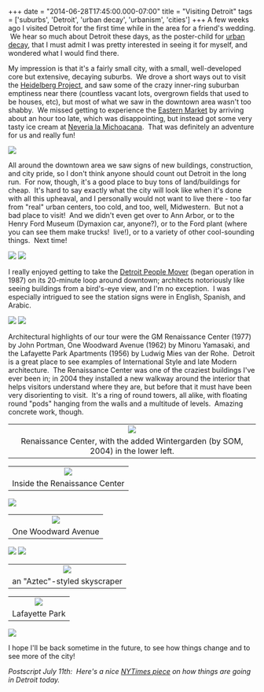 +++
date = "2014-06-28T17:45:00.000-07:00"
title = "Visiting Detroit"
tags = ['suburbs', 'Detroit', 'urban decay', 'urbanism', 'cities']
+++
A few weeks ago I visited Detroit for the first time while in the area for a friend's wedding.  We hear so much about Detroit these days, as the poster-child for [urban decay](http://en.wikipedia.org/wiki/Decline_of_Detroit), that I must admit I was pretty interested in seeing it for myself, and wondered what I would find there.

My impression is that it's a fairly small city, with a small, well-developed core but extensive, decaying suburbs.  We drove a short ways out to visit the [Heidelberg Project](http://www.heidelberg.org/), and saw some of the crazy inner-ring suburban emptiness near there (countless vacant lots, overgrown fields that used to be houses, etc), but most of what we saw in the downtown area wasn't too shabby.  We missed getting to experience the [Eastern Market](http://www.detroiteasternmarket.com/) by arriving about an hour too late, which was disappointing, but instead got some very tasty ice cream at [Neveria la Michoacana](http://www.yelp.com/biz/never%C3%ADa-la-michoacana-detroit-2).  That was definitely an adventure for us and really fun!

<img src="http://2.bp.blogspot.com/-ACaVWYngYZw/U69daqm8IyI/AAAAAAAADmM/WbbIwUu1yUo/s1600/IMG_0588.jpg"/>

All around the downtown area we saw signs of new buildings, construction, and city pride, so I don't think anyone should count out Detroit in the long run.  For now, though, it's a good place to buy tons of land/buildings for cheap.  It's hard to say exactly what the city will look like when it's done with all this upheaval, and I personally would not want to live there - too far from "real" urban centers, too cold, and too, well, Midwestern.  But not a bad place to visit!  And we didn't even get over to Ann Arbor, or to the Henry Ford Museum (Dymaxion car, anyone?), or to the Ford plant (where you can see them make trucks!  live!), or to a variety of other cool-sounding things.  Next time!

<img src="http://3.bp.blogspot.com/-76yQC81rUvc/U69dIu8-Z4I/AAAAAAAADkk/KBC9BFY1_rE/s1600/IMG_0513.jpg"/>

<img src="http://4.bp.blogspot.com/-s1AWpuw7TTs/U69dJwaHNfI/AAAAAAAADks/Y6yaqh8W1qk/s1600/IMG_0515.jpg"/>

I really enjoyed getting to take the [Detroit People Mover](http://en.wikipedia.org/wiki/Detroit_People_Mover) (began operation in 1987) on its 20-minute loop around downtown; architects notoriously like seeing buildings from a bird's-eye view, and I'm no exception.  I was especially intrigued to see the station signs were in English, Spanish, and Arabic.

<img src="http://4.bp.blogspot.com/-qP7diWxZkOY/U69dLUJbgiI/AAAAAAAADk0/TYdnO6T2R7A/s1600/IMG_0518.jpg"/>

<img src="http://4.bp.blogspot.com/-NLLMldtJxs4/U69dMp1Q3MI/AAAAAAAADk8/9CFbXXvXqyw/s1600/IMG_0530.jpg"/>

Architectural highlights of our tour were the GM Renaissance Center (1977) by John Portman, One Woodward Avenue (1962) by Minoru Yamasaki, and the Lafayette Park Apartments (1956) by Ludwig Mies van der Rohe.  Detroit is a great place to see examples of International Style and late Modern architecture.  The Renaissance Center was one of the craziest buildings I've ever been in; in 2004 they installed a new walkway around the interior that helps visitors understand where they are, but before that it must have been very disorienting to visit.  It's a ring of round towers, all alike, with floating round "pods" hanging from the walls and a multitude of levels.  Amazing concrete work, though.

<table align="center" cellpadding="0" cellspacing="0" class="tr-caption-container" style="margin-left: auto; margin-right: auto; text-align: center;"><tbody><tr><td style="text-align: center;"><img src="http://2.bp.blogspot.com/-_evcnhlNbcw/U69dTrBB4TI/AAAAAAAADlk/-04RID4hQhw/s1600/IMG_0550.jpg"/></td></tr><tr><td class="tr-caption" style="text-align: center;">Renaissance Center, with the added Wintergarden (by SOM, 2004) in the lower left.</td></tr></tbody></table><table align="center" cellpadding="0" cellspacing="0" class="tr-caption-container" style="margin-left: auto; margin-right: auto; text-align: center;"><tbody><tr><td style="text-align: center;"><img src="http://2.bp.blogspot.com/-UnHxNwNJNZY/U69dN1Cd-UI/AAAAAAAADlE/YmspXdQSnNE/s1600/IMG_0533.jpg"/></td></tr><tr><td class="tr-caption" style="text-align: center;">Inside the Renaissance Center</td></tr></tbody></table><img src="http://4.bp.blogspot.com/-BPGVwjRv42E/U69dQjM0GbI/AAAAAAAADlU/Ac41MEA6Cp0/s1600/IMG_0542.jpg"/>

<table align="center" cellpadding="0" cellspacing="0" class="tr-caption-container" style="margin-left: auto; margin-right: auto; text-align: center;"><tbody><tr><td style="text-align: center;"><img src="http://2.bp.blogspot.com/-zPUbWuHjyh0/U69dVIhcP7I/AAAAAAAADls/1gDSQUM5azc/s1600/IMG_0572.jpg"/></td></tr><tr><td class="tr-caption" style="text-align: center;">One Woodward Avenue</td></tr></tbody></table><img src="http://3.bp.blogspot.com/-d5R6YlbOI2c/U69dWQ9NjDI/AAAAAAAADl0/oGHiaV6XrNs/s1600/IMG_0580.jpg"/>

<img src="http://3.bp.blogspot.com/-3IThx-Q1vqs/U69dXWn6ZyI/AAAAAAAADl8/rBfj2DPrwBQ/s1600/IMG_0581.jpg"/>

<table align="center" cellpadding="0" cellspacing="0" class="tr-caption-container" style="margin-left: auto; margin-right: auto; text-align: center;"><tbody><tr><td style="text-align: center;"><img src="http://1.bp.blogspot.com/-h0Q9zCnDIow/U69dZLAk5LI/AAAAAAAADmE/ek-baGFg5ws/s1600/IMG_0583.jpg"/></td></tr><tr><td class="tr-caption" style="text-align: center;">an "Aztec"-styled skyscraper</td></tr></tbody></table>

<table align="center" cellpadding="0" cellspacing="0" class="tr-caption-container" style="margin-left: auto; margin-right: auto; text-align: center;"><tbody><tr><td style="text-align: center;"><img src="http://3.bp.blogspot.com/-Mz5qr6OHLU0/U69dcUo-SXI/AAAAAAAADmU/xPMMhOBZxV8/s1600/IMG_0594.jpg"/></td></tr><tr><td class="tr-caption" style="text-align: center;">Lafayette Park</td></tr></tbody></table>

<img src="http://4.bp.blogspot.com/-TkqV01Szubk/U69deciqJfI/AAAAAAAADmc/EHBorcJkepo/s1600/IMG_0596.jpg"/>

I hope I'll be back sometime in the future, to see how things change and to see more of the city!

*Postscript July 11th:  Here's a nice [NYTimes piece](http://www.nytimes.com/2014/07/13/magazine/the-post-post-apocalyptic-detroit.html) on how things are going in Detroit today.*
